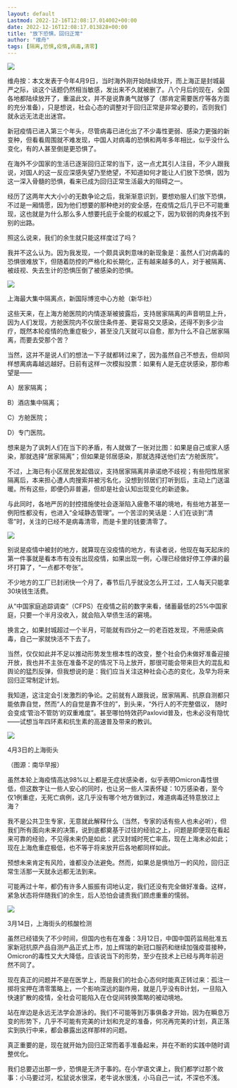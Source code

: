 ```yaml
---
layout: default
Lastmod: 2022-12-16T12:08:17.014002+00:00
date: 2022-12-16T12:08:17.013828+00:00
title: "放下恐惧，回归正常"
author: "维舟"
tags: [隔离,恐惧,疫情,病毒,清零]
---
```


![](https://images.weserv.nl/?url=https%3A//mmbiz.qpic.cn/mmbiz_jpg/a5gPZh3sTSumGfyosGpwhwjUR1NNVtLoWicLCckRt8JJRQDGUZ3F1pAekvEGgGsw48ibp9yFEibejFTSibCFN5afPA/640%3Fwx_fmt%3Djpeg)

  

维舟按：本文发表于今年4月9日，当时海外刚开始陆续放开，而上海正是封城最严之际，谈这个话题仍然相当敏感，发出来不久就被删了。八个月后的现在，全国各地都陆续放开了，重温此文，并不是说靠勇气就够了（那肯定需要医疗等各方面的充分准备），只是想说，社会心态的调整对于回归正常是非常必要的，否则我们就永远无法走出迷宫。

  

新冠疫情已进入第三个年头，尽管病毒已进化出了不少毒性更弱、感染力更强的新变种，但看看周围就不难发现，中国人对病毒的恐惧和两年多年相比，似乎没什么变化，有的人甚至倒是更恐惧了。  

  

在海外不少国家的生活已逐渐回归正常的当下，这一点尤其引人注目，不少人跟我说，对国人的这一反应深感失望乃至绝望，不知道如何才能让人们放下恐惧，因为这一深入骨髓的恐惧，看来已成为回归正常生活最大的阻碍之一。

  

经历了这两年大大小小的无数争论之后，我渐渐意识到，要想劝服人们放下恐惧，不过是一厢情愿，因为他们想要的那种绝对的安全感，在疫情之后几乎已不可能重现，这也就是为什么那么多人想要托庇于全能的权威之下，因为软弱的肉身找不到别的出路。

  

照这么说来，我们的余生就只能这样度过了吗？

  

我并不这么认为。因为我发现，一个颇具讽刺意味的新现象是：虽然人们对病毒的恐惧很难放下，但随着防控的严格化和长期化，正有越来越多的人，对于被隔离、被歧视、失去生计的恐惧压倒了被感染的恐惧。

  

![](https://images.weserv.nl/?url=https%3A//mmbiz.qpic.cn/mmbiz_jpg/a5gPZh3sTSumGfyosGpwhwjUR1NNVtLoacuRdyiapc5htlTtIm9en4gX873jF3dXPicRic7lI49GsfcCrWDQaPicSg/640%3Fwx_fmt%3Djpeg)

上海最大集中隔离点，新国际博览中心方舱（新华社）

  

这些天来，在上海方舱医院的内情逐渐被披露后，支持居家隔离的声音明显上升，因为人们发现，方舱医院内不仅居住条件差、更容易交叉感染，还得不到多少治疗，既然本轮疫情的危重症极少，甚至没几天就可以自愈，那为什么不自己居家隔离，而要去受那个苦？

  

当然，这并不是说人们的想法一下子就都转过来了，因为虽然自己不想去，但却同样想离病毒越远越好。日前有这样一次模拟投票：如果有人是无症状感染，那你希望是——

  

A）居家隔离；  

B）酒店集中隔离；  

C）方舱医院；  

D）专门医院。  

  

想来是为了讽刺人们在当下的矛盾，有人就做了一张对比图：如果是自己或家人感染，那就选择“居家隔离”；但如果是邻居感染，那就选择送他们去“方舱医院”。

  

不过，上海已有小区居民发起倡议，支持居家隔离并承诺绝不歧视；有些阳性居家隔离后，本来担心遭人肉搜索并被污名化，没想到邻居们打听到后，主动上门送温暖。所有这些，即便仍非普遍，但却是社会认知出现变化的新迹象。

  

与此同时，各地严厉的封控措施使社会逐渐陷入疲惫不堪的境地，有些地方甚至一例阳性都没有，也进入“全域静态管理”。一个苦涩的笑话是：人们在谈到“清零”时，关注的已经不是病毒清零，而是卡里的钱要清零了。

  

  

![](https://images.weserv.nl/?url=https%3A//mmbiz.qpic.cn/mmbiz_jpg/a5gPZh3sTSumGfyosGpwhwjUR1NNVtLoNKS2eg8XsbLppdia6udFqw32EGctwA9IvduqWHB53j86iafHpsBeNseg/640%3Fwx_fmt%3Djpeg)

  

别说是疫情中被封的地方，就算现在没疫情的地方，有读者说，他现在每天起床的第一件事就是看本市有没有出现疫情，如果出现一例，心理已经做好停工停课的最坏打算了，“一点都不夸张”。

  

不少地方的工厂已封闭快一个月了，春节后几乎就没怎么开工过，工人每天只能拿30块钱生活费。

  

从“中国家庭追踪调查”（CFPS）在疫情之前的数字来看，储蓄最低的25%中国家庭，只要一个半月没收入，就会陷入举债生活的窘境。

  

换言之，如果封城超过一个半月，可能就有四分之一的老百姓发现，不用感染病毒，自己一家就快活不下去了。

  

当然，仅仅如此并不足以推动形势发生根本性的改变，整个社会仍未做好准备迎接开放，我也并不主张在准备不足的情况下马上放开，那很可能会带来巨大的混乱和舆论的猛烈反弹，但我想说的是：我们应当关注这种社会心态的变化，及早为将来回归正常制定计划。

  

我知道，这注定会引发激烈的争论。之前就有人跟我说，居家隔离、抗原自测都只能依靠自觉，然而“人的自觉是靠不住的”，到头来，“外行人的不完整倡议， 随时会变成‘管治不管防’的双重难度”。甚至哪怕特效药Paxlovid普及，也未必没有隐忧——试想当年四环素和抗生素的高速普及带来的教训。

  

![](https://images.weserv.nl/?url=https%3A//mmbiz.qpic.cn/mmbiz_png/a5gPZh3sTSumGfyosGpwhwjUR1NNVtLoFYJibKwKXbHuXKhFR9OibKWKib85Q400oduoFCO4KfWa8PlS6vO8Lc5hw/640%3Fwx_fmt%3Dpng)

4月3日的上海街头

（图源：南华早报）

  

虽然本轮上海疫情高达98%以上都是无症状感染者，似乎表明Omicron毒性很低，但这数字让一些人安心的同时，也让另一些人深表怀疑：10万感染者，至今仅1例重症，无死亡病例，这几乎没有哪个地方做到过，难道病毒还特意放过上海？

  

我不是公共卫生专家，无意就此解释什么（当然，专家的话有些人也未必听），但我们所有面向未来的决策，说到底都奠基于过往的经验之上，问题是即便现在看起来可靠的经验，不见得未来仍是如此：武汉封城时死亡率高，现在上海未必如此；现在上海危重症极低，也不等于将来放开后各地都同样如此。  

  

预想未来肯定有风险，谁都没办法避免。然而，如果总是惧怕万一的风险，回归正常生活那一天就永远都无法到来。

  

可能再过十年，都仍有许多人振振有词地认定，我们还没有完全做好准备。这样，紧急状态将伴随我们的余生，后人恐怕会谴责我们顾虑重重的懦弱。

  

![](https://images.weserv.nl/?url=https%3A//mmbiz.qpic.cn/mmbiz_png/a5gPZh3sTSumGfyosGpwhwjUR1NNVtLoloCAko3whhCz1TxqtcOALHHuOhLeu4jy9asgyBbUHPp2BJORIQ8biaw/640%3Fwx_fmt%3Dpng)

3月14日，上海街头的核酸检测

  

虽然已经错失了不少时间，但国内也有在准备：3月12日，中国中国药监局批准五家新冠抗原产品自测产品正式上市，加上辉瑞的新冠口服药和继续加强疫苗接种，Omicron的毒性又大大降低，应该说当下的形势，至少在技术上已经与两年前迥然不同了。

  

现在真正的问题并不是在医学上，而是我们的社会心态何时能真正转过来：孤注一掷将宝押在清零策略上，一个影响深远的副作用，就是几乎没有B计划，一旦陷入快速扩散的疫情，全社会可能陷入在仓促间转换策略的被动境地。  

  

站在岸边是永远无法学会游泳的。我们不可能等到万事俱备才开始，因为在瞬息万变的形势下，几乎不可能有完美的计划和充足的准备，何况再完美的计划，真正落实到执行中来，都会暴露出这样那样的问题。

  

真正重要的是，现在就开始为回归正常而着手准备起来，并在不断的实践中随时调整优化。

  

我们总要迈出那一步，恐惧是无济于事的。在小学语文课上，我们都学过那个故事：小马要过河，松鼠说水很深，老牛说水很浅，小马自己一试，不深也不浅。


